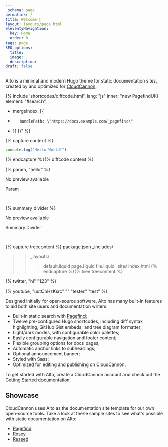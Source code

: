 ```yaml
---
_schema: page
permalink: /
title: Welcome 👋
layout: layouts/page.html
eleventyNavigation:
  key: Home
  order: 0
tags: page
SEO_options:
  title:
  image:
  description:
draft: false
---
```

Alto is a minimal and modern Hugo theme for static documentation sites, created by and optimized for <a target="_blank" rel="noopener" href="https://cloudcannon.com">CloudCannon</a>.

{% include 'shortcodes/diffcode.html', lang: "js" inner: "new PagefindUI({
    element: \"#search\",
+    mergeIndex: [{
+        bundlePath: \"https://docs.example.com/_pagefind\"
+    }]
})" %}

{% capture content %}
```javascript
console.log("Hello World!")
```
{% endcapture %}{% diffcode content %}

{% param, "hello" %}

<div class="c-card c-card--clickable"><div class="c-card__preview"><p class="u-hide-when-loaded">No preview available</p></div><div class="c-card__content"><div class="c-card__heading"><div class="c-card__icon "><cc-icon name="mdi:data_object" class="u-hide-when-loaded"></cc-icon></div><div class="c-card__heading-content"><p class="c-card__text c-card__text--full-height">Param</p></div></div></div></div>

<img src="data:image/gif;base64,R0lGODlhAQABAPABAP///wAAACH5BAEKAAAALAAAAAABAAEAAAICRAEAOw==" width="15" title="Click and drag to move" height="15" role="presentation" draggable="true" />







{% summary_divider %}

<div class="c-card c-card--clickable"><div class="c-card__preview"><p class="u-hide-when-loaded">No preview available</p></div><div class="c-card__content"><div class="c-card__heading"><div class="c-card__icon "><cc-icon name="mdi:summarize" class="u-hide-when-loaded"></cc-icon></div><div class="c-card__heading-content"><p class="c-card__text c-card__text--full-height">Summary Divider</p></div></div></div></div>

<img src="data:image/gif;base64,R0lGODlhAQABAPABAP///wAAACH5BAEKAAAALAAAAAABAAEAAAICRAEAOw==" width="15" title="Click and drag to move" height="15" role="presentation" draggable="true" />



{% capture treecontent %}
package.json
_includes/
>> _layouts/
>  >> default.liquid
>  >> page.liquid
>> file.liquid
_site/
>> index.html
{% endcapture %}{% tree treecontent %}



{% twitter, "hi" "123" %}

{% youtube, "uutCnHzKsrc" "" "tester" "test" %}

Designed initially for open-source software, Alto has many built-in features to aid both site users and documentation writers:

* Built-in static search with <a target="_blank" rel="noopener" href="https://pagefind.app">Pagefind</a>;
* Twelve pre-configured Hugo shortcodes, including diff syntax highlighting, GitHub Gist embeds, and tree diagram formatter;
* Light/dark modes, with configurable color palettes;
* Easily configurable navigation and footer content;
* Flexible grouping options for docs pages;
* Automatic anchor links to subheadings;
* Optional announcement banner;
* Styled with Sass;&nbsp;
* Optimized for editing and publishing on CloudCannon.

To get started with Alto, create a CloudCannon account and check out the [Getting Started documentation](/docs/).

<!--more-->

## Showcase

CloudCannon uses Alto as the documentation site template for our own open-source tools. Take a look at these sample sites to see what's possible with static documentation on Alto:&nbsp;

* <a target="_blank" rel="noopener" href="https://pagefind.app/">Pagefind</a>
* <a target="_blank" rel="noopener" href="https://rosey.app/">Rosey</a>
* <a target="_blank" rel="noopener" href="https://reseed.app/">Reseed</a>